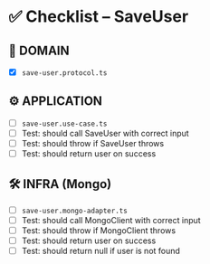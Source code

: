 # ✅ Checklist – SaveUser

## 🧩 DOMAIN

- [x] `save-user.protocol.ts`

## ⚙️ APPLICATION

- [ ] `save-user.use-case.ts`
- [ ] Test: should call SaveUser with correct input
- [ ] Test: should throw if SaveUser throws
- [ ] Test: should return user on success

## 🛠️ INFRA (Mongo)

- [ ] `save-user.mongo-adapter.ts`
- [ ] Test: should call MongoClient with correct input
- [ ] Test: should throw if MongoClient throws
- [ ] Test: should return user on success
- [ ] Test: should return null if user is not found

